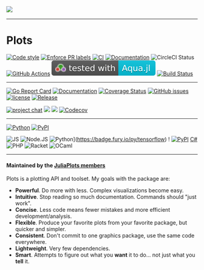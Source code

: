 <a href="https://opencollective.com/plotsjl/donate" target="_blank">
  <img src="https://opencollective.com/webpack/donate/button@2x.png?color=blue" width=200 />
</a>

___________________________________________

# Plots

[![Code style](https://github.com/JuliaTesting/Aqua.jl/actions/workflows/code-style.yml/badge.svg)](https://github.com/JuliaTesting/Aqua.jl/actions/workflows/code-style.yml)
[![Enforce PR labels](https://github.com/JuliaTesting/Aqua.jl/actions/workflows/enforce-labels.yml/badge.svg)](https://github.com/JuliaTesting/Aqua.jl/actions/workflows/enforce-labels.yml)
[![CI](https://github.com/JuliaPlots/StatsPlots.jl/actions/workflows/CI.yml/badge.svg?event=discussion)](https://github.com/JuliaPlots/StatsPlots.jl/actions/workflows/CI.yml) 
[![Documentation](https://github.com/JuliaTesting/Aqua.jl/actions/workflows/docs.yml/badge.svg)](https://github.com/JuliaTesting/Aqua.jl/actions/workflows/docs.yml)
![CircleCI Status](https://circleci.com/gh/pingcap/tidb.svg?style=shield)
[![GitHub Actions](https://github.com/JuliaTesting/Aqua.jl/workflows/Run%20tests/badge.svg)](https://github.com/JuliaTesting/Aqua.jl/actions?query=workflow%3ARun+tests)
[![Aqua QA](https://raw.githubusercontent.com/JuliaTesting/Aqua.jl/master/badge.svg)](https://github.com/JuliaTesting/Aqua.jl)
[![Build Status](https://travis-ci.org/yangwenmai/how-to-add-badge-in-github-readme.svg?branch=master)](https://travis-ci.org/yangwenmai/how-to-add-badge-in-github-readme)

___________________________________________


[![Go Report Card](https://goreportcard.com/badge/github.com/yangwenmai/how-to-add-badge-in-github-readme)](https://goreportcard.com/report/github.com/yangwenmai/how-to-add-badge-in-github-readme)
[![Documentation](https://godoc.org/github.com/yangwenmai/how-to-add-badge-in-github-readme?status.svg)](http://godoc.org/github.com/yangwenmai/how-to-add-badge-in-github-readme)
[![Coverage Status](https://coveralls.io/repos/github/yangwenmai/how-to-add-badge-in-github-readme/badge.svg?branch=master)](https://coveralls.io/github/yangwenmai/how-to-add-badge-in-github-readme?branch=master)
[![GitHub issues](https://img.shields.io/github/issues/yangwenmai/how-to-add-badge-in-github-readme.svg)](https://github.com/yangwenmai/how-to-add-badge-in-github-readme/issues)
[![license](https://img.shields.io/github/license/yangwenmai/how-to-add-badge-in-github-readme.svg?maxAge=2592000)](https://github.com/yangwenmai/how-to-add-badge-in-github-readme/LICENSE)
[![Release](https://img.shields.io/github/release/yangwenmai/how-to-add-badge-in-github-readme.svg?label=Release)](https://github.com/yangwenmai/how-to-add-badge-in-github-readme/releases)

[gitter-img]: https://badges.gitter.im/tbreloff/Plots.jl.svg
[gitter-url]: https://gitter.im/tbreloff/Plots.jl?utm_source=badge&utm_medium=badge&utm_campaign=pr-badge&utm_content=badge
[docs-stable-img]: https://img.shields.io/badge/docs-stable-blue.svg
[docs-stable-url]: https://docs.juliaplots.org/stable
[docs-dev-img]: https://img.shields.io/badge/docs-dev-blue.svg
[docs-dev-url]: https://docs.juliaplots.org/dev
[![project chat](https://img.shields.io/badge/zulip-join_chat-brightgreen.svg)](https://julialang.zulipchat.com/#narrow/stream/236493-plots)
[![][docs-stable-img]][docs-stable-url]
[![][docs-dev-img]][docs-dev-url]
[![Codecov](https://codecov.io/gh/JuliaPlots/Plots.jl/branch/v2/graph/badge.svg)](https://codecov.io/gh/JuliaPlots/Plots.jl/tree/v2)

___________________________________________


[![Python](https://img.shields.io/pypi/pyversions/tensorflow.svg)](https://badge.fury.io/py/tensorflow)
[![PyPI](https://badge.fury.io/py/tensorflow.svg)](https://badge.fury.io/py/tensorflow)









![JS](https://img.shields.io/badge/-JavaScript-F7DF1E?style=flat&logo=javascript&logoColor=ffffff) ![Node.JS](https://img.shields.io/badge/-Node.js-339933?style=flat&logo=Node.js&logoColor=white) ![Python](https://img.shields.io/pypi/pyversions/tensorflow.svg)](https://badge.fury.io/py/tensorflow)   !
[![PyPI](https://badge.fury.io/py/tensorflow.svg)](https://badge.fury.io/py/tensorflow)
[C#](https://img.shields.io/badge/-C%23-239120?logo=c+sharp&logoColor=white) ![PHP](https://img.shields.io/badge/-PHP-777BB4?style=flat&logo=php&logoColor=ffffff) ![Racket](https://img.shields.io/badge/-Racket-blue?style=flat&logo=racket&logoColor=ffffff) ![OCaml](https://img.shields.io/badge/-OCaml-f08a2b?style=flat&logo=ocaml&logoColor=ffffff)

___________________________________________


#### Maintained by the [JuliaPlots members](https://github.com/orgs/JuliaPlots/people)

Plots is a plotting API and toolset.  My goals with the package are:

- **Powerful**.  Do more with less.  Complex visualizations become easy.
- **Intuitive**.  Stop reading so much documentation.  Commands should "just work".
- **Concise**.  Less code means fewer mistakes and more efficient development/analysis.
- **Flexible**.  Produce your favorite plots from your favorite package, but quicker and simpler.
- **Consistent**.  Don't commit to one graphics package, use the same code everywhere.
- **Lightweight**.  Very few dependencies.
- **Smart**. Attempts to figure out what you **want** it to do... not just what you **tell** it.
